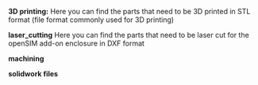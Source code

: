 **3D printing:**
Here you can find the parts that need to be 3D printed in STL format (file format commonly used for 3D printing)

**laser_cutting**
Here you can find the parts that need to be laser cut for the openSIM add-on enclosure in DXF format 

**machining**

**solidwork files**
